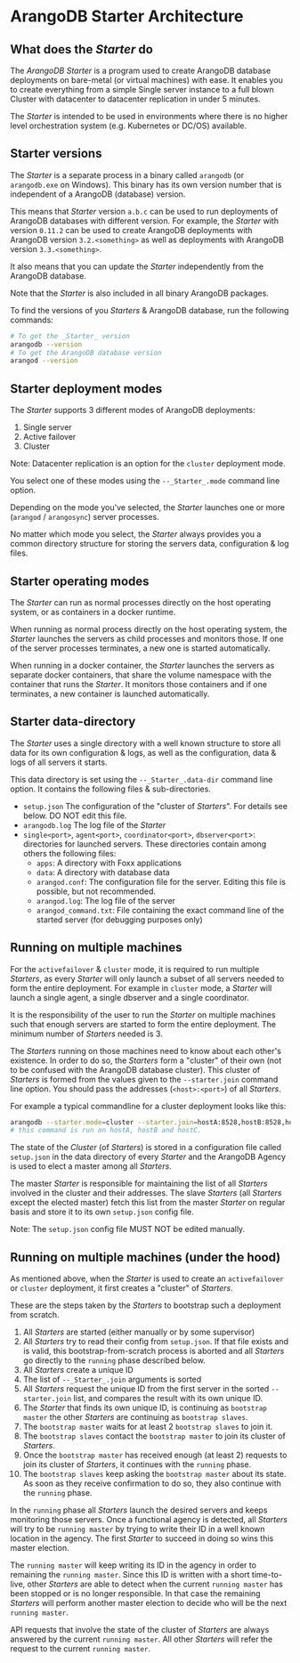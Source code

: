 # ArangoDB Starter Architecture

## What does the _Starter_ do

The _ArangoDB Starter_ is a program used to create ArangoDB database deployments
on bare-metal (or virtual machines) with ease.
It enables you to create everything from a simple Single server instance
to a full blown Cluster with datacenter to datacenter replication in under 5 minutes.

The _Starter_ is intended to be used in environments where there is no higher
level orchestration system (e.g. Kubernetes or DC/OS) available.

## Starter versions

The _Starter_ is a separate process in a binary called `arangodb` (or `arangodb.exe` on Windows).
This binary has its own version number that is independent of a ArangoDB (database)
version.

This means that _Starter_ version `a.b.c` can be used to run deployments
of ArangoDB databases with different version.
For example, the _Starter_ with version `0.11.2` can be used to create
ArangoDB deployments with ArangoDB version `3.2.<something>` as well
as deployments with ArangoDB version `3.3.<something>`.

It also means that you can update the _Starter_ independently from the ArangoDB
database.

Note that the _Starter_ is also included in all binary ArangoDB packages.

To find the versions of you _Starters_ & ArangoDB database, run the following commands:

```bash
# To get the _Starter_ version
arangodb --version
# To get the ArangoDB database version
arangod --version
```

## Starter deployment modes

The _Starter_ supports 3 different modes of ArangoDB deployments:

1. Single server
1. Active failover
1. Cluster

Note: Datacenter replication is an option for the `cluster` deployment mode.

You select one of these modes using the `--_Starter_.mode` command line option.

Depending on the mode you've selected, the _Starter_ launches one or more
(`arangod` / `arangosync`) server processes.

No matter which mode you select, the _Starter_ always provides you
a common directory structure for storing the servers data, configuration & log files.

## Starter operating modes

The _Starter_ can run as normal processes directly on the host operating system,
or as containers in a docker runtime.

When running as normal process directly on the host operating system,
the _Starter_ launches the servers as child processes and monitors those.
If one of the server processes terminates, a new one is started automatically.

When running in a docker container, the _Starter_ launches the servers
as separate docker containers, that share the volume namespace with
the container that runs the _Starter_. It monitors those containers
and if one terminates, a new container is launched automatically.

## Starter data-directory

The _Starter_ uses a single directory with a well known structure to store
all data for its own configuration & logs, as well as the configuration,
data & logs of all servers it starts.

This data directory is set using the `--_Starter_.data-dir` command line option.
It contains the following files & sub-directories.

- `setup.json` The configuration of the "cluster of _Starters_".
  For details see below. DO NOT edit this file.
- `arangodb.log` The log file of the _Starter_
- `single<port>`, `agent<port>`, `coordinator<port>`, `dbserver<port`>: directories for
  launched servers. These directories contain among others the following files:
  - `apps`: A directory with Foxx applications
  - `data`: A directory with database data
  - `arangod.conf`: The configuration file for the server. Editing this file is possible, but not recommended.
  - `arangod.log`: The log file of the server
  - `arangod_command.txt`: File containing the exact command line of the started server (for debugging purposes only)

## Running on multiple machines

For the `activefailover` & `cluster` mode, it is required to run multiple
_Starters_, as every _Starter_ will only launch a subset of all servers needed
to form the entire deployment.
For example in `cluster` mode, a _Starter_ will launch a single agent, a single dbserver
and a single coordinator.

It is the responsibility of the user to run the _Starter_ on multiple machines such
that enough servers are started to form the entire deployment.
The minimum number of _Starters_ needed is 3.

The _Starters_ running on those machines need to know about each other's existence.
In order to do so, the _Starters_ form a "cluster" of their own (not to be confused
with the ArangoDB database cluster).
This cluster of _Starters_ is formed from the values given to the `--starter.join`
command line option. You should pass the addresses (`<host>:<port>`) of all _Starters_.

For example a typical commandline for a cluster deployment looks like this:

```bash
arangodb --starter.mode=cluster --starter.join=hostA:8528,hostB:8528,hostC:8528
# this command is run on hostA, hostB and hostC.
```

The state of the _Cluster_ (of _Starters_) is stored in a configuration file called
`setup.json` in the data directory of every _Starter_ and the ArangoDB
Agency is used to elect a master among all _Starters_.

The master _Starter_ is responsible for maintaining the list of all _Starters_
involved in the cluster and their addresses. The slave _Starters_ (all _Starters_
except the elected master) fetch this list from the master _Starter_ on regular
basis and store it to its own `setup.json` config file.

Note: The `setup.json` config file MUST NOT be edited manually.

## Running on multiple machines (under the hood)

As mentioned above, when the _Starter_ is used to create an `activefailover`
or `cluster` deployment, it first creates a "cluster" of _Starters_.

These are the steps taken by the _Starters_ to bootstrap such a deployment
from scratch.

1. All _Starters_ are started (either manually or by some supervisor)
1. All _Starters_ try to read their config from `setup.json`.
   If that file exists and is valid, this bootstrap-from-scratch process
   is aborted and all _Starters_ go directly to the `running` phase described below.
1. All _Starters_ create a unique ID
1. The list of `--_Starter_.join` arguments is sorted
1. All _Starters_ request the unique ID from the first server in the sorted `--starter.join` list,
   and compares the result with its own unique ID.
1. The _Starter_ that finds its own unique ID, is continuing as `bootstrap master`
   the other _Starters_ are continuing as `bootstrap slaves`.
1. The `bootstrap master` waits for at least 2 `bootstrap slaves` to join it.
1. The `bootstrap slaves` contact the `bootstrap master` to join its cluster of _Starters_.
1. Once the `bootstrap master` has received enough (at least 2) requests
   to join its cluster of _Starters_, it continues with the `running` phase.
1. The `bootstrap slaves` keep asking the `bootstrap master` about its state.
   As soon as they receive confirmation to do so, they also continue with the `running` phase.

In the `running` phase all _Starters_ launch the desired servers and keeps monitoring those
servers. Once a functional agency is detected, all _Starters_ will try to be
`running master` by trying to write their ID in a well known location in the agency.
The first _Starter_ to succeed in doing so wins this master election.

The `running master` will keep writing its ID in the agency in order to remaining
the `running master`. Since this ID is written with a short time-to-live,
other _Starters_ are able to detect when the current `running master` has been stopped
or is no longer responsible. In that case the remaining _Starters_ will perform
another master election to decide who will be the next `running master`.

API requests that involve the state of the cluster of _Starters_ are always answered
by the current `running master`. All other _Starters_ will refer the request to
the current `running master`.
